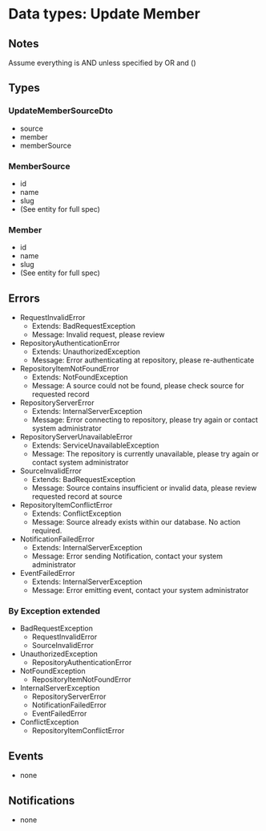 # Data types: Update Member

## Notes

Assume everything is AND unless specified by OR and ()

## Types

### UpdateMemberSourceDto

- source
- member
- memberSource

### MemberSource

- id
- name
- slug
- (See entity for full spec)

### Member

- id
- name
- slug
- (See entity for full spec)

## Errors

- RequestInvalidError
  - Extends: BadRequestException
  - Message: Invalid request, please review
- RepositoryAuthenticationError
  - Extends: UnauthorizedException
  - Message: Error authenticating at repository, please re-authenticate
- RepositoryItemNotFoundError
  - Extends: NotFoundException
  - Message: A source could not be found, please check source for requested record
- RepositoryServerError
  - Extends: InternalServerException
  - Message: Error connecting to repository, please try again or contact system administrator
- RepositoryServerUnavailableError
  - Extends: ServiceUnavailableException
  - Message: The repository is currently unavailable, please try again or contact system administrator
- SourceInvalidError
  - Extends: BadRequestException
  - Message: Source contains insufficient or invalid data, please review requested record at source
- RepositoryItemConflictError
  - Extends: ConflictException
  - Message: Source already exists within our database. No action required.
- NotificationFailedError
  - Extends: InternalServerException
  - Message: Error sending Notification, contact your system administrator
- EventFailedError
  - Extends: InternalServerException
  - Message: Error emitting event, contact your system administrator

### By Exception extended

- BadRequestException
  - RequestInvalidError
  - SourceInvalidError
- UnauthorizedException
  - RepositoryAuthenticationError
- NotFoundException
  - RepositoryItemNotFoundError
- InternalServerException
  - RepositoryServerError
  - NotificationFailedError
  - EventFailedError
- ConflictException
  - RepositoryItemConflictError

## Events

- none

## Notifications

- none

